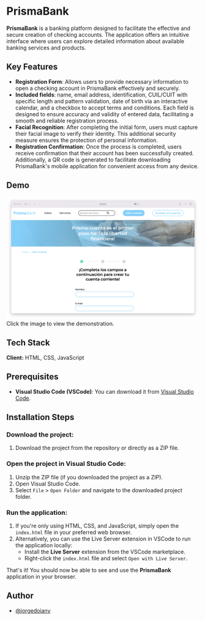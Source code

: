 # PrismaBank

**PrismaBank** is a banking platform designed to facilitate the effective and secure creation of checking accounts. The application offers an intuitive interface where users can explore detailed information about available banking services and products.

## Key Features

- **Registration Form**: Allows users to provide necessary information to open a checking account in PrismaBank effectively and securely.
- **Included fields**: name, email address, identification, CUIL/CUIT with specific length and pattern validation, date of birth via an interactive calendar, and a checkbox to accept terms and conditions. Each field is designed to ensure accuracy and validity of entered data, facilitating a smooth and reliable registration process.
- **Facial Recognition**: After completing the initial form, users must capture their facial image to verify their identity. This additional security measure ensures the protection of personal information.
- **Registration Confirmation**: Once the process is completed, users receive confirmation that their account has been successfully created. Additionally, a QR code is generated to facilitate downloading PrismaBank's mobile application for convenient access from any device.

## Demo

[![Screenshot](./img/prisma-form.png)](https://drive.google.com/file/d/17TJVi3d2FRfythyWi7i0wLQhAxVf3R1C/view?usp=sharing)
Click the image to view the demonstration.

## Tech Stack

**Client:** HTML, CSS, JavaScript

## Prerequisites

- **Visual Studio Code (VSCode)**: You can download it from [Visual Studio Code](https://code.visualstudio.com/).

## Installation Steps

### Download the project:

1. Download the project from the repository or directly as a ZIP file.

### Open the project in Visual Studio Code:

1. Unzip the ZIP file (if you downloaded the project as a ZIP).
2. Open Visual Studio Code.
3. Select `File` > `Open Folder` and navigate to the downloaded project folder.

### Run the application:

1. If you're only using HTML, CSS, and JavaScript, simply open the `index.html` file in your preferred web browser.
2. Alternatively, you can use the Live Server extension in VSCode to run the application locally:
   - Install the **Live Server** extension from the VSCode marketplace.
   - Right-click the `index.html` file and select `Open with Live Server`.

That's it! You should now be able to see and use the **PrismaBank** application in your browser.

## Author

- [@jorgedoiany](https://github.com/jorgedoiany)
